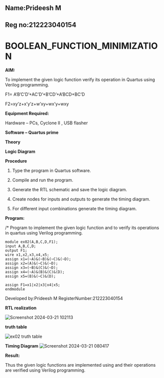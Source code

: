 ## Name:Prideesh M
## Reg no:212223040154
# BOOLEAN_FUNCTION_MINIMIZATION

**AIM:**

To implement the given logic function verify its operation in Quartus using Verilog programming.

F1= A’B’C’D’+AC’D’+B’CD’+A’BCD+BC’D 

F2=xy’z+x’y’z+w’xy+wx’y+wxy

**Equipment Required:**

Hardware – PCs, Cyclone II , USB flasher

**Software – Quartus prime**

**Theory**

**Logic Diagram**

**Procedure**

1.	Type the program in Quartus software.

2.	Compile and run the program.

3.	Generate the RTL schematic and save the logic diagram.

4.	Create nodes for inputs and outputs to generate the timing diagram.

5.	For different input combinations generate the timing diagram.


**Program:**

/* Program to implement the given logic function and to verify its operations in quartus using Verilog programming. 
```
module ex02(A,B,C,D,F1);
input A,B,C,D;
output F1;
wire x1,x2,x3,x4,x5;
assign x1=(~A)&(~B)&(~C)&(~D);
assign x2=(A)&(~C)&(~D);
assign x3=(~B)&(C)&(~D);
assign x4=(~A)&(B)&(C)&(D);
assign x5=(B)&(~C)&(D);

assign F1=x1|x2|x3|x4|x5;
endmodule
```
Developed by:Prideesh M RegisterNumber:212223040154


**RTL realization**

![Screenshot 2024-03-21 102113](https://github.com/prideeshm/BOOLEAN_FUNCTION_MINIMIZATION/assets/144870483/26927343-2d06-47e8-ab86-e1a3df97ccf8)


**truth table**

![ex02 truth table](https://github.com/prideeshm/BOOLEAN_FUNCTION_MINIMIZATION/assets/144870483/945b8acc-3e73-46f0-bf91-bc90ce3c3ddc)


**Timing Diagram**
![Screenshot 2024-03-21 080417](https://github.com/prideeshm/BOOLEAN_FUNCTION_MINIMIZATION/assets/144870483/ae0c3ab8-aa65-4683-9d29-0e2c9da8267a)

**Result:**

Thus the given logic functions are implemented using and their operations are verified using Verilog programming.

